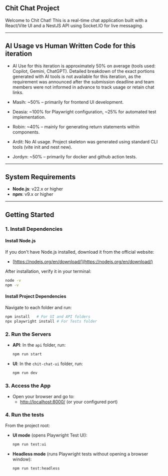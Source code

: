 ## Chit Chat Project

Welcome to Chit Chat! This is a real-time chat application built with a React/Vite UI and a NestJS API using Socket.IO for live messaging.

---

## AI Usage vs Human Written Code for this iteration
- AI Use for this iteration is approximately 50% on average (tools used: Copilot, Gemini, ChatGPT). Detailed breakdown of the exact portions generated with AI tools is not available for this iteration, as the requirement was announced after the submission deadline and team members were not informed in advance to track usage or retain chat links.

- Masih: ~50% – primarily for frontend UI development.
- Deasia: ~100% for Playwright configuration, ~25% for automated test implementation.
- Robin: ~40% – mainly for generating return statements within components.
- Ardit: No AI usage. Project skeleton was generated using standard CLI tools (vite init and nest new).
- Jordyn: ~50% – primarily for docker and github action tests. 

---

## System Requirements

- **Node.js**: v22.x or higher
- **npm**: v9.x or higher

---

## Getting Started


### 1. Install Dependencies

#### Install Node.js

If you don't have Node.js installed, download it from the official website:

- [https://nodejs.org/en/download/](https://nodejs.org/en/download/)

After installation, verify it in your terminal:
```bash
node -v
npm -v
```

#### Install Project Dependencies

Navigate to each folder and run:
```bash
npm install   # For UI and API folders
npx playwright install # For Tests folder
```

### 2. Run the Servers

- **API**: In the `api` folder, run:
    ```bash
    npm run start
    ```
- **UI**: In the `chit-chat-ui` folder, run:
    ```bash
    npm run dev
    ```

### 3. Access the App

- Open your browser and go to:
    - [http://localhost:8000/](http://localhost:8000/) (or your configured port)


### 4. Run the tests
From the project root:

- **UI mode** (opens Playwright Test UI):

  ```bash
  npm run test:ui
  ```

- **Headless mode** (runs Playwright tests without opening a browser window):

  ```bash
  npm run test:headless
  ```
